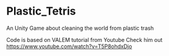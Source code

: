 # Plastic_Tetris
An Unity Game about cleaning the world from plastic trash

Code is based on VALEM tutorial from Youtube
Check him out
https://www.youtube.com/watch?v=T5P8ohdxDjo
